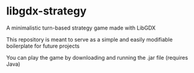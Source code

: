 # libgdx-strategy
A minimalistic turn-based strategy game made with LibGDX

This repository is meant to serve as a simple and easily modifiable boilerplate for future projects

You can play the game by downloading and running the .jar file (requires Java)
